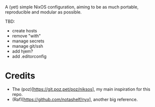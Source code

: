 A (yet) simple NixOS configuration, aiming to be as much portable, reproducible and modular as possible.

TBD:
- create hosts
- remove "with"
- manage secrets
- manage git/ssh
- add hjem?
- add .editorconfig


# Credits
- The (poz)[https://git.poz.pet/poz/niksos], my main inspiration for this repo.
- (Raf)[https://github.com/notashelf/nyx], another big reference.
